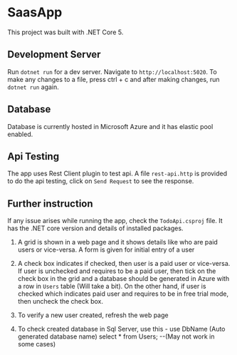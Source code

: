 # SaasApp

This project was built with .NET Core 5.

## Development Server

Run `dotnet run` for a dev server. Navigate to `http://localhost:5020`. To make any changes to a file, press ctrl + c and after making changes, run `dotnet run` again.

## Database

Database is currently hosted in Microsoft Azure and it has elastic pool enabled.

## Api Testing

The app uses Rest Client plugin to test api. A file `rest-api.http` is provided to do the api testing, click on `Send Request` to see the response.

## Further instruction

If any issue arises while running the app, check the `TodoApi.csproj` file. It has the .NET core version and details of installed packages.

1) A grid is shown in a web page and it shows details like who are paid users or vice-versa. A form is given for initial entry of a user

2) A check box indicates if checked, then user is a paid user or vice-versa. If user is unchecked and requires to be a paid user, then tick on the check box in the grid and a
   database should be generated in Azure with a row in `Users` table (Will take a bit). On the other hand, if user is checked which indicates paid user and requires to be in free trial mode, then uncheck the check box. 

3) To verify a new user created, refresh the web page 
   
4) To check created database in Sql Server, use this - use DbName (Auto generated database name) select * from Users; --(May not work in some cases)
